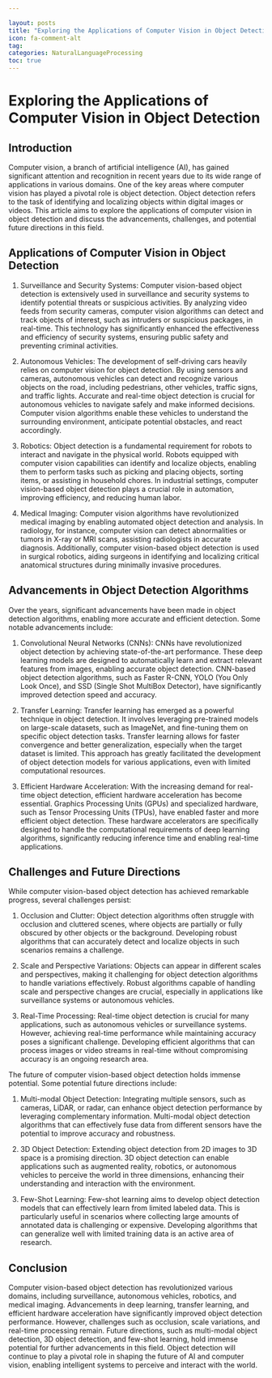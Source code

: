 ```yaml
---

layout: posts
title: "Exploring the Applications of Computer Vision in Object Detection"
icon: fa-comment-alt
tag:      
categories: NaturalLanguageProcessing
toc: true
---
```




# Exploring the Applications of Computer Vision in Object Detection

## Introduction

Computer vision, a branch of artificial intelligence (AI), has gained significant attention and recognition in recent years due to its wide range of applications in various domains. One of the key areas where computer vision has played a pivotal role is object detection. Object detection refers to the task of identifying and localizing objects within digital images or videos. This article aims to explore the applications of computer vision in object detection and discuss the advancements, challenges, and potential future directions in this field.

## Applications of Computer Vision in Object Detection

1. Surveillance and Security Systems: Computer vision-based object detection is extensively used in surveillance and security systems to identify potential threats or suspicious activities. By analyzing video feeds from security cameras, computer vision algorithms can detect and track objects of interest, such as intruders or suspicious packages, in real-time. This technology has significantly enhanced the effectiveness and efficiency of security systems, ensuring public safety and preventing criminal activities.

2. Autonomous Vehicles: The development of self-driving cars heavily relies on computer vision for object detection. By using sensors and cameras, autonomous vehicles can detect and recognize various objects on the road, including pedestrians, other vehicles, traffic signs, and traffic lights. Accurate and real-time object detection is crucial for autonomous vehicles to navigate safely and make informed decisions. Computer vision algorithms enable these vehicles to understand the surrounding environment, anticipate potential obstacles, and react accordingly.

3. Robotics: Object detection is a fundamental requirement for robots to interact and navigate in the physical world. Robots equipped with computer vision capabilities can identify and localize objects, enabling them to perform tasks such as picking and placing objects, sorting items, or assisting in household chores. In industrial settings, computer vision-based object detection plays a crucial role in automation, improving efficiency, and reducing human labor.

4. Medical Imaging: Computer vision algorithms have revolutionized medical imaging by enabling automated object detection and analysis. In radiology, for instance, computer vision can detect abnormalities or tumors in X-ray or MRI scans, assisting radiologists in accurate diagnosis. Additionally, computer vision-based object detection is used in surgical robotics, aiding surgeons in identifying and localizing critical anatomical structures during minimally invasive procedures.

## Advancements in Object Detection Algorithms

Over the years, significant advancements have been made in object detection algorithms, enabling more accurate and efficient detection. Some notable advancements include:

1. Convolutional Neural Networks (CNNs): CNNs have revolutionized object detection by achieving state-of-the-art performance. These deep learning models are designed to automatically learn and extract relevant features from images, enabling accurate object detection. CNN-based object detection algorithms, such as Faster R-CNN, YOLO (You Only Look Once), and SSD (Single Shot MultiBox Detector), have significantly improved detection speed and accuracy.

2. Transfer Learning: Transfer learning has emerged as a powerful technique in object detection. It involves leveraging pre-trained models on large-scale datasets, such as ImageNet, and fine-tuning them on specific object detection tasks. Transfer learning allows for faster convergence and better generalization, especially when the target dataset is limited. This approach has greatly facilitated the development of object detection models for various applications, even with limited computational resources.

3. Efficient Hardware Acceleration: With the increasing demand for real-time object detection, efficient hardware acceleration has become essential. Graphics Processing Units (GPUs) and specialized hardware, such as Tensor Processing Units (TPUs), have enabled faster and more efficient object detection. These hardware accelerators are specifically designed to handle the computational requirements of deep learning algorithms, significantly reducing inference time and enabling real-time applications.

## Challenges and Future Directions

While computer vision-based object detection has achieved remarkable progress, several challenges persist:

1. Occlusion and Clutter: Object detection algorithms often struggle with occlusion and cluttered scenes, where objects are partially or fully obscured by other objects or the background. Developing robust algorithms that can accurately detect and localize objects in such scenarios remains a challenge.

2. Scale and Perspective Variations: Objects can appear in different scales and perspectives, making it challenging for object detection algorithms to handle variations effectively. Robust algorithms capable of handling scale and perspective changes are crucial, especially in applications like surveillance systems or autonomous vehicles.

3. Real-Time Processing: Real-time object detection is crucial for many applications, such as autonomous vehicles or surveillance systems. However, achieving real-time performance while maintaining accuracy poses a significant challenge. Developing efficient algorithms that can process images or video streams in real-time without compromising accuracy is an ongoing research area.

The future of computer vision-based object detection holds immense potential. Some potential future directions include:

1. Multi-modal Object Detection: Integrating multiple sensors, such as cameras, LiDAR, or radar, can enhance object detection performance by leveraging complementary information. Multi-modal object detection algorithms that can effectively fuse data from different sensors have the potential to improve accuracy and robustness.

2. 3D Object Detection: Extending object detection from 2D images to 3D space is a promising direction. 3D object detection can enable applications such as augmented reality, robotics, or autonomous vehicles to perceive the world in three dimensions, enhancing their understanding and interaction with the environment.

3. Few-Shot Learning: Few-shot learning aims to develop object detection models that can effectively learn from limited labeled data. This is particularly useful in scenarios where collecting large amounts of annotated data is challenging or expensive. Developing algorithms that can generalize well with limited training data is an active area of research.

## Conclusion

Computer vision-based object detection has revolutionized various domains, including surveillance, autonomous vehicles, robotics, and medical imaging. Advancements in deep learning, transfer learning, and efficient hardware acceleration have significantly improved object detection performance. However, challenges such as occlusion, scale variations, and real-time processing remain. Future directions, such as multi-modal object detection, 3D object detection, and few-shot learning, hold immense potential for further advancements in this field. Object detection will continue to play a pivotal role in shaping the future of AI and computer vision, enabling intelligent systems to perceive and interact with the world.